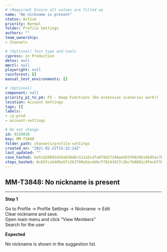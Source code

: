 ```yaml
---
# (Required) Ensure all values are filled up
name: "No nickname is present"
status: Active
priority: Normal
folder: Profile Settings
authors: ""
team_ownership: 
- Channels

# (Optional) Test type and tools
cypress: in Production
detox: null
mmctl: null
playwright: null
rainforest: []
manual_test_environments: []

# (Optional)
component: null
priority_p1_to_p4: P3 - Deep Functions (Do extensive scenarios work?)
location: Account Settings
tags: []
labels: 
- cy-prod
- account-settings

# Do not change
id: 9150838
key: MM-T3848
folder_path: channels/profile-settings
created_on: "2021-02-22T15:32:14Z"
last_updated: ""
case_hashed: 6e51d20892d3da930d6c511a5cdfa879d27246ae503f6029b14bd5ac7b44cd35b3703d3fd5fac85728ca30f24e4678b1
steps_hashed: 0c65fca5468a57c262790a5ecebbc7f0243d17c2bcfb0881c9fecbf35005db2dff22753bcb7f05d748cd157afaef0dc3
---
```


## MM-T3848: No nickname is present

---

**Step 1**

Go to Profile -> Profile Settings -> Nickname -> Edit\
Clear nickname and save.\
Open main menu and click "View Members"\
Search for the user

**Expected**

No nickname is shown in the suggestion list.
